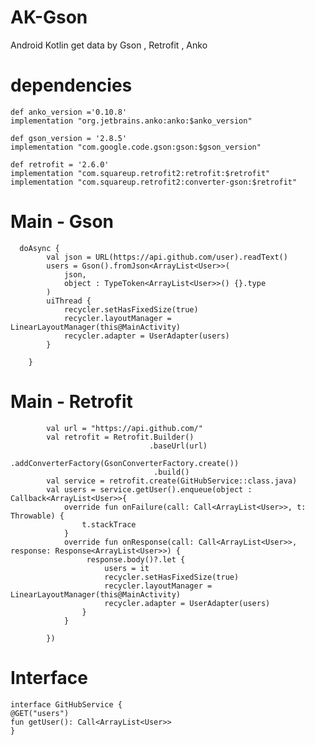 # AK-Gson
Android Kotlin get data by Gson , Retrofit , Anko

# dependencies 
    def anko_version ='0.10.8'
    implementation "org.jetbrains.anko:anko:$anko_version"

    def gson_version = '2.8.5'
    implementation "com.google.code.gson:gson:$gson_version"
    
    def retrofit = '2.6.0'
    implementation "com.squareup.retrofit2:retrofit:$retrofit"
    implementation "com.squareup.retrofit2:converter-gson:$retrofit"
    
    
    
# Main - Gson

      doAsync {
            val json = URL(https://api.github.com/user).readText()
            users = Gson().fromJson<ArrayList<User>>(
                json,
                object : TypeToken<ArrayList<User>>() {}.type
            )
            uiThread {
                recycler.setHasFixedSize(true)
                recycler.layoutManager = LinearLayoutManager(this@MainActivity)
                recycler.adapter = UserAdapter(users)
            }

        }

# Main - Retrofit

            val url = "https://api.github.com/"
            val retrofit = Retrofit.Builder()
                                   .baseUrl(url)
                                   .addConverterFactory(GsonConverterFactory.create())
                                    .build()
            val service = retrofit.create(GitHubService::class.java)
            val users = service.getUser().enqueue(object : Callback<ArrayList<User>>{
                override fun onFailure(call: Call<ArrayList<User>>, t: Throwable) {
                    t.stackTrace
                }
                override fun onResponse(call: Call<ArrayList<User>>, response: Response<ArrayList<User>>) {
                     response.body()?.let {
                         users = it
                         recycler.setHasFixedSize(true)
                         recycler.layoutManager = LinearLayoutManager(this@MainActivity)
                         recycler.adapter = UserAdapter(users)
                    }
                }

            })
            
# Interface
 
    interface GitHubService {
    @GET("users")
    fun getUser(): Call<ArrayList<User>>
    }

            

